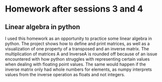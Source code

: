 # Homework after sessions 3 and 4

## Linear algebra in python

I used this homework as an opportunity to practice some linear algebra in python. The project shows how to define and print matrices, as well as a visualization of one property of a transposed and an inverse matrix.
The multiplication of matrices A and InverseA is rounded off because of an issue encountered with how python struggles with representing certain values when dealing with floating point values. The same would happen if the inverse matrix only had whole numbers for elements, as numpy interprets values from the inverse operation as floats and not integers.
